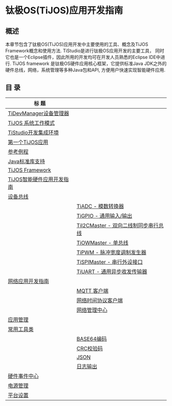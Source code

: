 # 钛极OS(TiJOS)应用开发指南

## 概述

本章节包含了钛极OS(TiJOS)应用开发中主要使用的工具、概念及TiJOS Framework概念和使用方法. TiStudio是进行钛极OS应用开发的主要工具， 同时它也是一个Eclipse插件，因此所用的开发均可在开发人员熟悉的Eclipse IDE中进行. TiJOS framework 是钛极OS硬件应用核心框架，它提供标准Java JDK之外的硬件总线，网络，系统管理等多种Java包和API, 方便用户快速实现智能硬件应用.

## 目 录

| 标 题                                                        |                                                              |
| ------------------------------------------------------------ | ------------------------------------------------------------ |
| [TiDevManager设备管理器](tijos_device_manager.md) |                                                              |
| [TiJOS 系统工作模式](tijos_workingmode.md) |                                                              |
| [TiStudio开发集成环境](tijos_dev_studio.md) |                                                              |
| [第一个TiJOS应用](tijos_helloworld.md) |                                                              |
| [参考例程](tijos_examples.md)          |                                                              |
| [Java标准库支持](tijos_java_standard_support.md) |                                                              |
| [TiJOS Framework](tijos_framework_sdk.md) |                                                              |
| [TiJOS智能硬件应用开发指南](tijos_sensor_application_guide.md) |                                                              |
| [设备总线](tijos.framework.devicecenter.md) |                                                              |
|                                                              | [TiADC - 模数转换器](tijos.framework.devicecenter.TiADC.md) |
|                                                              | [TiGPIO - 通用输入/输出](tijos.framework.devicecenter.TiGPIO.md) |
|                                                              | [TiI2CMaster - 双向二线制同步串行总线](tijos.framework.devicecenter.TiI2CMaster.md) |
|                                                              | [TiOWMaster - 单总线](tijos.framework.devicecenter.TiOWMaster.md) |
|                                                              | [TiPWM - 脉冲宽度调制发生器](tijos.framework.devicecenter.TiPWM.md) |
|                                                              | [TiSPIMaster - 串行外设接口](tijos.framework.devicecenter.TiSPIMaster.md) |
|                                                              | [TiUART - 通用异步收发传输器](tijos.framework.devicecenter.TiUART.md) |
| [网络应用开发指南](tijos_net.md)       |                                                              |
|                                                              | [MQTT 客户端](tijos.framework.networkcenter.mqtt.md) |
|                                                              | [网络时间协议客户端](tijos.framework.networkcenter.ntp.md) |
|                                                              | [网络管理中心](tijos.framework.networkcenter.md) |
| [应用管理](tijos.framework.appcenter.md) |                                                              |
| [常用工具类]( tijos.framework.util.md) |                                                              |
|                                                              | [BASE64编码](tijos.framework.util.base64.md) |
|                                                              | [CRC校验码](tijos.framework.util.crc.md) |
|                                                              | [JSON](tijos.framework.util.json.md)   |
|                                                              | [日志输出](tijos.framework.util.logging.md) |
| [硬件事件中心](tijos.framework.eventcenter.md) |                                                              |
| [电源管理](tijos.framework.platform.power.md) |                                                              |
| [平台设置](tijos.framework.platform.md) |                                                              |